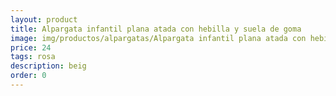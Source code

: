 ```yaml
---
layout: product
title: Alpargata infantil plana atada con hebilla y suela de goma 
image: img/productos/alpargatas/Alpargata infantil plana atada con hebilla y suela de goma =24 =rosa =beig.webp
price: 24 
tags: rosa 
description: beig
order: 0
---
```

